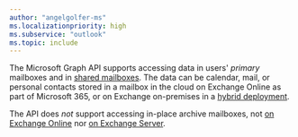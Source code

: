 ```yaml
---
author: "angelgolfer-ms"
ms.localizationpriority: high
ms.subservice: "outlook"
ms.topic: include
---
```


<!-- markdownlint-disable MD041-->

The Microsoft Graph API supports accessing data in users' _primary_ mailboxes and in [shared mailboxes](https://support.office.com/article/open-and-use-a-shared-mailbox-in-outlook-d94a8e9e-21f1-4240-808b-de9c9c088afd). The data can be calendar, mail, or personal contacts stored in a mailbox in the cloud on Exchange Online as part of Microsoft 365, or on Exchange on-premises in a [hybrid deployment](/graph/hybrid-rest-support).

The API does _not_ support accessing in-place archive mailboxes, not [on Exchange Online](/office365/servicedescriptions/exchange-online-archiving-service-description/exchange-online-archiving-service-description#feature-availability-across-exchange-online-archiving-plans) nor [on Exchange Server](/exchange/policy-and-compliance/in-place-archiving/in-place-archiving).
